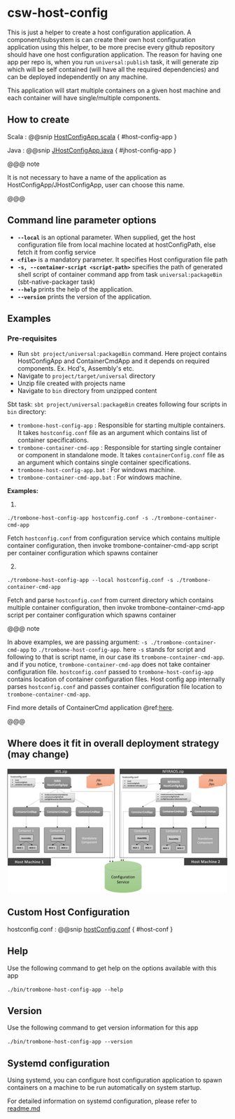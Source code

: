 # csw-host-config

This is just a helper to create a host configuration application. 
A component/subsystem is can create their own host configuration application using this helper, 
to be more precise every github repository should have one host configuration application. 
The reason for having one app per repo is, when you run `universal:publish` task,
it will generate zip which will be self contained (will have all the required dependencies) and can be deployed independently on any machine.

This application will start multiple containers on a given host machine and each container will have single/multiple components.

## How to create
Scala
:   @@snip [HostConfigApp.scala](../../../../examples/src/main/scala/csw/framework/HostConfigApp.scala) { #host-config-app }

Java
:   @@snip [JHostConfigApp.java](../../../../examples/src/main/java/csw/framework/JHostConfigApp.java) { #jhost-config-app }

@@@ note

It is not necessary to have a name of the application as HostConfigApp/JHostConfigApp, user can choose this name.

@@@

## Command line parameter options

* **`--local`** is an optional parameter. When supplied, get the host configuration file from local machine located at hostConfigPath, else fetch it from config service
* **`<file>`** is a mandatory parameter. It specifies Host configuration file path
* **`-s, --container-script <script-path>`** specifies the path of generated shell script of container command app from task `universal:packageBin` (sbt-native-packager task)
* **`--help`** prints the help of the application.
* **`--version`** prints the version of the application.

## Examples

### Pre-requisites

* Run `sbt project/universal:packageBin` command. Here project contains HostConfigApp and ContainerCmdApp and it depends on required components. Ex. Hcd's, Assembly's etc.
* Navigate to `project/target/universal` directory
* Unzip file created with projects name
* Navigate to `bin` directory from unzipped content

Sbt task: `sbt project/universal:packageBin` creates following four scripts in `bin` directory:
 
* `trombone-host-config-app` : Responsible for starting multiple containers. It takes `hostconfig.conf` file as an argument which contains list of container specifications.
* `trombone-container-cmd-app` : Responsible for starting single container or component in standalone mode. It takes `containerConfig.conf` file as an argument which contains single container specifications.
* `trombone-host-config-app.bat` : For windows machine.
* `trombone-container-cmd-app.bat` : For windows machine.

**Examples:**
 
1. 
```
./trombone-host-config-app hostconfig.conf -s ./trombone-container-cmd-app
```  
Fetch `hostconfig.conf` from configuration service which contains multiple container configuration, 
then invoke trombone-container-cmd-app script per container configuration which spawns container

2. 
```
./trombone-host-config-app --local hostconfig.conf -s ./trombone-container-cmd-app
```  
Fetch and parse `hostconfig.conf` from current directory which contains multiple container configuration, 
then invoke trombone-container-cmd-app script per container configuration which spawns container
 

@@@ note

In above examples, we are passing argument: `-s ./trombone-container-cmd-app` to `./trombone-host-config-app`. here `-s` stands for script and following to that is script name, in our case its `trombone-container-cmd-app`.
and if you notice, `trombone-container-cmd-app` does not take container configuration file.
`hostconfig.conf` passed to `trombone-host-config-app` contains location of container configuration files. Host config app internally parses `hostconfig.conf` and passes container configuration file
location to `trombone-container-cmd-app`.

Find more details of ContainerCmd application @ref:[here](../framework/deploying-components.md).

@@@

 
## Where does it fit in overall deployment strategy (may change)

![TMT_Deployment_Strategy](../images/hostconfig/tmt-deployment.png)
 
## Custom Host Configuration

hostconfig.conf
:   @@snip [hostConfig.conf](../../../../examples/src/main/resources/hostConfig.conf) { #host-conf }

## Help
Use the following command to get help on the options available with this app
  
`./bin/trombone-host-config-app --help`

## Version
Use the following command to get version information for this app
  
`./bin/trombone-host-config-app --version`


## Systemd configuration

Using systemd, you can configure host configuration application to spawn containers on a machine to be run automatically on system startup.

For detailed information on systemd configuration, please refer to [readme.md](https://github.com/tmtsoftware/csw-prod/blob/master/tools/systemd/readme.md) 

